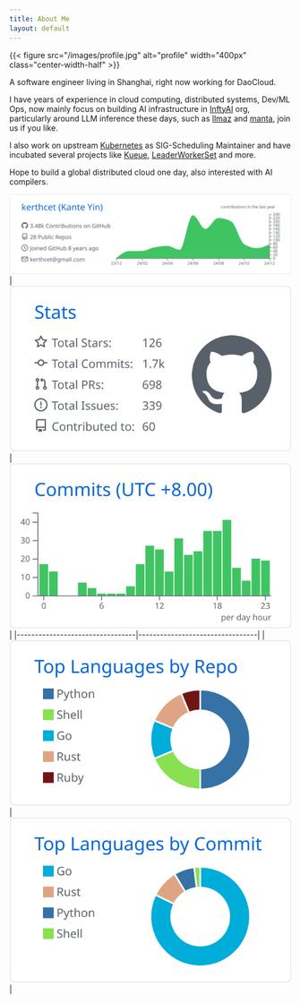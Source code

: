 ```yaml
---
title: About Me
layout: default
---
```


{{< figure src="/images/profile.jpg" alt="profile" width="400px" class="center-width-half" >}}

A software engineer living in Shanghai, right now working for DaoCloud.

I have years of experience in cloud computing, distributed systems, Dev/ML Ops, now mainly focus on building AI infrastructure in [InftyAI](https://github.com/InftyAI) org, particularly around LLM inference these days, such as [llmaz](https://github.com/InftyAI/llmaz) and [manta](https://github.com/InftyAI/Manta), join us if you like.

I also work on upstream [Kubernetes](https://github.com/kubernetes/kubernetes) as SIG-Scheduling Maintainer and have incubated several projects like [Kueue](https://github.com/kubernetes-sigs/kueue), [LeaderWorkerSet](https://github.com/kubernetes-sigs/lws) and more.

Hope to build a global distributed cloud one day, also interested with AI compilers.

[![](https://raw.githubusercontent.com/kerthcet/profile-summary-card-output/master/profile-summary-card-output/github/0-profile-details.svg)](https://github.com/kerthcet/profile-summary-card-output)
| ![Image 3](https://raw.githubusercontent.com/kerthcet/profile-summary-card-output/master/profile-summary-card-output/github/3-stats.svg) | ![Image 4](https://raw.githubusercontent.com/kerthcet/profile-summary-card-output/master/profile-summary-card-output/github/4-productive-time.svg) |
|---------------------------------|---------------------------------|
| ![Image 1](https://raw.githubusercontent.com/kerthcet/profile-summary-card-output/master/profile-summary-card-output/github/1-repos-per-language.svg) | ![Image 2](https://raw.githubusercontent.com/kerthcet/profile-summary-card-output/master/profile-summary-card-output/github/2-most-commit-language.svg) |